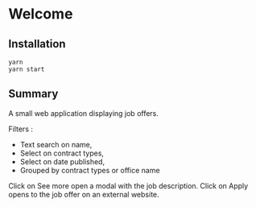 # Welcome

## Installation

```
yarn
yarn start
```

## Summary

A small web application displaying job offers. 

Filters : 
- Text search on name,
- Select on contract types,
- Select on date published,
- Grouped by contract types or office name

Click on See more open a modal with the job description. 
Click on Apply opens to the job offer on an external website. 
